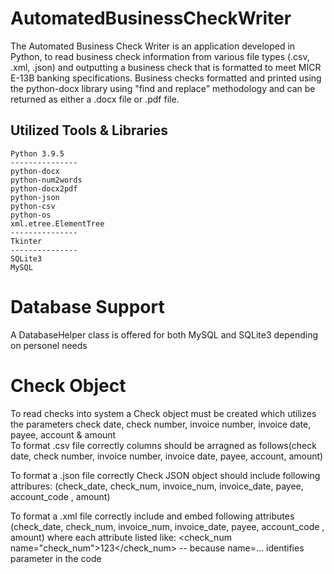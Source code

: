 # AutomatedBusinessCheckWriter
The Automated Business Check Writer is an application developed in Python, to read business check information from various file types (.csv, .xml, .json) and 
outputting a business check that is formatted to meet MICR E-13B banking specifications. Business checks formatted and printed using the python-docx library using "find and replace" methodology and can be returned as either a .docx file or .pdf file.

## Utilized Tools & Libraries 
    Python 3.9.5
    ---------------
    python-docx     
    python-num2words
    python-docx2pdf
    python-json
    python-csv
    python-os
    xml.etree.ElementTree
    ---------------
    Tkinter 
    ---------------
    SQLite3 
    MySQL
    
# Database Support 
A DatabaseHelper class is offered for both MySQL and SQLite3 depending on personel needs

# Check Object 
To read checks into system a Check object must be created which utilizes the parameters check date, check number, invoice number, invoice date, payee, account & amount     
To format .csv file correctly columns should be arragned as follows(check date, check number, invoice number, invoice date, payee, account, amount)     

To format a .json file correctly Check JSON object should include following attribures: (check_date, check_num, invoice_num, invoice_date, payee, account_code , amount)

To format a .xml file correctly include <check attribute></check> and embed following attributes (check_date, check_num, invoice_num, invoice_date, payee, account_code , amount) where each attribute listed like: <check_num name="check_num">123</check_num> -- because name=... identifies parameter in the code


